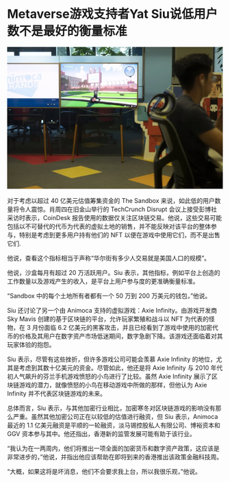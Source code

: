 # Metaverse游戏支持者Yat Siu说低用户数不是最好的衡量标准




![元宇宙](01.png)



对于考虑以超过 40 亿美元估值筹集资金的 The Sandbox 来说，如此低的用户数量将令人震惊。肖周四在旧金山举行的 TechCrunch Disrupt 会议上接受彭博社采访时表示，CoinDesk 报告使用的数据仅关注区块链交易。他说，这些交易可能包括以不可替代的代币为代表的虚拟土地的销售，并不能反映对该平台的整体参与，特别是考虑到更多用户持有他们的 NFT 以便在游戏中使用它们，而不是出售它们.

他说，查看这个指标相当于声称“华尔街有多少人交易就是美国人口的规模”。

他说，沙盒每月有超过 20 万活跃用户。Siu 表示，其他指标，例如平台上创造的工作数量以及游戏产生的收入，是平台上用户参与度的更准确衡量标准。

“Sandbox 中的每个土地所有者都有一个 50 万到 200 万美元的钱包，”他说。

Siu 还讨论了另一个由 Animoca 支持的虚拟游戏：Axie Infinity。由游戏开发商 Sky Mavis 创建的基于区块链的平台，允许玩家繁殖和战斗以 NFT 为代表的怪物，在 3 月份面临 6.2 亿美元的黑客攻击，并且已经看到了游戏中使用的加密代币的价格及其用户在数字资产市场低迷期间，数字急剧下降。该游戏还面临着对其玩家体验的抱怨。

Siu 表示，尽管有这些挫折，但许多游戏公司可能会羡慕 Axie Infinity 的地位，尤其是考虑到其数十亿美元的资金。尽管如此，他还是将 Axie Infinity 与 2010 年代初人气飙升的芬兰手机游戏愤怒的小鸟进行了比较。虽然 Axie Infinity 展示了区块链游戏的潜力，就像愤怒的小鸟在移动游戏中所做的那样，但他认为 Axie Infinity 并不代表区块链游戏的未来。

总体而言，Siu 表示，与其他加密行业相比，加密寒冬对区块链游戏的影响没有那么严重。虽然其他加密公司正在以较低的估值进行融资，但 Siu 表示，Animoca 最近的 1.1 亿美元融资是平顺的一轮融资，淡马锡控股私人有限公司、博裕资本和 GGV 资本参与其中。他还指出，香港新的监管发展可能有助于该行业。

“我认为在一两周内，他们将推出一项全面的加密货币和数字资产政策，这应该是非常进步的，”他说，并指出他应该帮助在即将到来的香港推出该政策金融科技周。

“大概，如果这将是坏消息，他们不会要求我上台，所以我很乐观，”他说。
